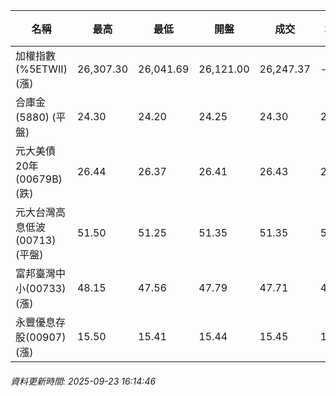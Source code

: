 | 名稱 | 最高 | 最低 | 開盤 | 成交 | 均價 | 成交金額(億) | 昨收 | 漲跌幅 | 漲跌 | 總量 | 昨量 | 振幅 |
| -------- | -------- | -------- | -------- |-------- | -------- | -------- |-------- |-------- |-------- | -------- | -------- |-------- |
|加權指數(%5ETWII) (漲)|26,307.30|26,041.69|26,121.00|26,247.37|-|5,299.14|25,880.60|1.42%|366.77|8,884,128|0|1.03%|
|合庫金(5880) (平盤)|24.30|24.20|24.25|24.30|24.24|1.41|24.30|0.00%|0.00|5,808|4,599|0.41%|
|元大美債20年(00679B) (跌)|26.44|26.37|26.41|26.43|26.41|9.36|26.44|0.04%|0.01|35,424|28,689|0.26%|
|元大台灣高息低波(00713) (平盤)|51.50|51.25|51.35|51.35|51.37|6.26|51.35|0.00%|0.00|12,181|11,982|0.49%|
|富邦臺灣中小(00733) (漲)|48.15|47.56|47.79|47.71|47.91|0.820|47.61|0.21%|0.10|1,711|988|1.24%|
|永豐優息存股(00907) (漲)|15.50|15.41|15.44|15.45|15.45|0.258|15.42|0.19%|0.03|1,669|505|0.58%|
###### 資料更新時間: 2025-09-23 16:14:46